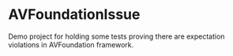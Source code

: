 # AVFoundationIssue
Demo project for holding some tests proving there are expectation violations in AVFoundation framework.

